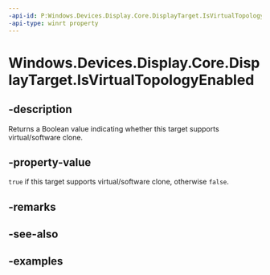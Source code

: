 ```yaml
---
-api-id: P:Windows.Devices.Display.Core.DisplayTarget.IsVirtualTopologyEnabled
-api-type: winrt property
---
```


<!-- Property syntax.
public bool IsVirtualTopologyEnabled { get; }
-->

# Windows.Devices.Display.Core.DisplayTarget.IsVirtualTopologyEnabled

## -description
Returns a Boolean value indicating whether this target supports virtual/software clone.

## -property-value
`true` if this target supports virtual/software clone, otherwise `false`.

## -remarks

## -see-also

## -examples
